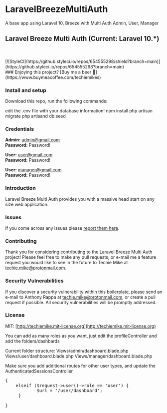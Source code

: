 # LaravelBreezeMultiAuth
A base app using Laravel 10, Breeze with Multi Auth Admin, User, Manager

## Laravel Breeze Multi Auth (Current: Laravel 10.*) 

<br/>
<!-- [![Latest Stable Version]](https://packagist.org/packages/techiemike/laravelbreezemultiauth) -->
<br/>
[![StyleCI](https://github.styleci.io/repos/654555298/shield?branch=main)](https://github.styleci.io/repos/654555298?branch=main)
<br/>
### Enjoying this project? [Buy me a beer 🍺](https://www.buymeacoffee.com/techiemikes)


### Install and setup ###
Download this repo, run the following commands:

edit the .env file with your database information!
npm install
php artisan migrate
php artisand db:seed


### Credentials

**Admin:** admin@gmail.com  
**Password:** Password!

**User:** user@gmail.com  
**Password:** Password!

**User:** manager@gmail.com  
**Password:** Password!


### Introduction

Laravel Breeze Multi Auth provides you with a massive head start on any size web application. 

### Issues

If you come across any issues please [report them here](https://github.com/nomadtechiemike/LaravelBreezeMultiAuth/issues).

### Contributing

Thank you for considering contributing to the Laravel Breeze Multi Auth project! Please feel free to make any pull requests, or e-mail me a feature request you would like to see in the future to Techie Mike at techie.mike@protonmail.com.

### Security Vulnerabilities

If you discover a security vulnerability within this boilerplate, please send an e-mail to Anthony Rappa at techie.mike@protonmail.com, or create a pull request if possible. All security vulnerabilities will be promptly addressed.

### License

MIT: [http://techiemike.mit-license.org](http://techiemike.mit-license.org)

You can add as many roles as you want, just edit the profileController and add the folders/dashbards

Current folder structure:
Views/admin/dashboard.blade.php
Views/user/dashboard.blade.php
Views/manager/dashboard.blade.php

Make sure you add additional routes for other user types, and update the AuthenticatedSessionsController 

 <pre>{
    elseif ($request->user()->role == 'user') {
            $url = '/user/dashboard';
     }
    
}</pre>

